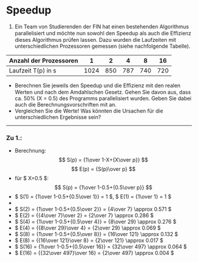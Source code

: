 # Speedup
1. Ein Team von Studierenden der FIN hat einen bestehenden Algorithmus parallelisiert und möchte nun sowohl den Speedup als auch die Eﬃzienz dieses Algorithmus prüfen lassen. Dazu wurden die Laufzeiten mit unterschiedlichen Prozessoren gemessen (siehe nachfolgende Tabelle).

| Anzahl der Prozessoren | 1    | 2   | 4   | 8   | 16  |
| ---------------------- | ---- | --- | --- | --- | --- |
| Laufzeit T(p) in s     | 1024 | 850 | 787 | 740 | 720 |

- Berechnen Sie jeweils den Speedup und die Eﬃzienz mit den realen Werten und nach dem Amdahlschen Gesetz. Gehen Sie davon aus, dass ca. 50% (X = 0.5) des Programms parallelisiert wurden. Geben Sie dabei auch die Berechnungsvorschriften mit an.
- Vergleichen Sie die Werte! Was könnten die Ursachen für die unterschiedlichen Ergebnisse sein?
---
### Zu 1.:
- Berechnung:
$$ S(p) = {1\over 1-X+{X\over p}} $$
$$ E(p) = {S(p)\over p} $$
- für $ X=0.5 $: $$ S(p) = {1\over 1-0.5+{0.5\over p}} $$
- $ S(1) = {1\over 1-0.5+{0.5\over 1}} = 1 $, $ E(1) = {1\over 1} = 1 $
- 
- $ S(2) = {1\over 1-0.5+{0.5\over 2}} = {4\over 7} \approx 0.571 $
- $ E(2) = {{4\over 7}\over 2} = {2\over 7} \approx 0.286 $
- $ S(4) = {1\over 1-0.5+{0.5\over 4}} = {8\over 29} \approx 0.276 $
- $ E(4) = {{8\over 29}\over 4} = {2\over 29} \approx 0.069 $
- $ S(8) = {1\over 1-0.5+{0.5\over 8}} = {16\over 121} \approx 0.132 $
- $ E(8) = {{16\over 121}\over 8} = {2\over 121} \approx 0.017 $
- $ S(16) = {1\over 1-0.5+{0.5\over 16}} = {32\over 497} \approx 0.064 $
- $ E(16) = {{32\over 497}\over 16} = {2\over 497} \approx 0.004 $

